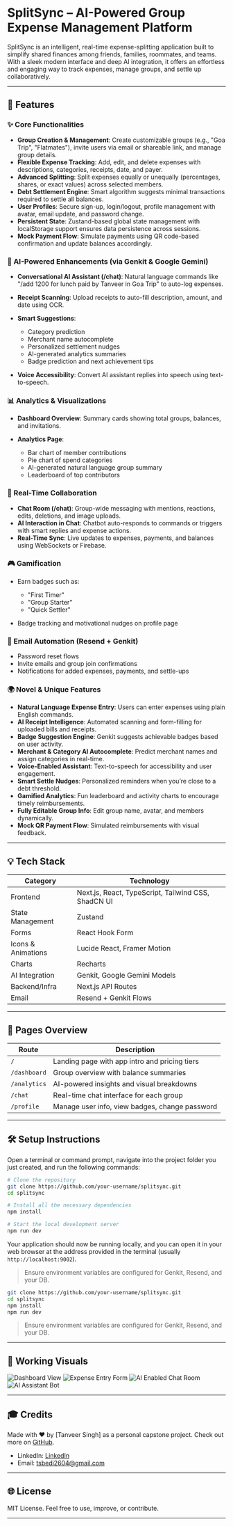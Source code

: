 # SplitSync – AI-Powered Group Expense Management Platform

SplitSync is an intelligent, real-time expense-splitting application built to simplify shared finances among friends, families, roommates, and teams. With a sleek modern interface and deep AI integration, it offers an effortless and engaging way to track expenses, manage groups, and settle up collaboratively.

---

## 🌟 Features

### ✨ Core Functionalities

* **Group Creation & Management**: Create customizable groups (e.g., "Goa Trip", "Flatmates"), invite users via email or shareable link, and manage group details.
* **Flexible Expense Tracking**: Add, edit, and delete expenses with descriptions, categories, receipts, date, and payer.
* **Advanced Splitting**: Split expenses equally or unequally (percentages, shares, or exact values) across selected members.
* **Debt Settlement Engine**: Smart algorithm suggests minimal transactions required to settle all balances.
* **User Profiles**: Secure sign-up, login/logout, profile management with avatar, email update, and password change.
* **Persistent State**: Zustand-based global state management with localStorage support ensures data persistence across sessions.
* **Mock Payment Flow**: Simulate payments using QR code-based confirmation and update balances accordingly.

### 🤖 AI-Powered Enhancements (via Genkit & Google Gemini)

* **Conversational AI Assistant (/chat)**: Natural language commands like "/add 1200 for lunch paid by Tanveer in Goa Trip" to auto-log expenses.
* **Receipt Scanning**: Upload receipts to auto-fill description, amount, and date using OCR.
* **Smart Suggestions**:

  * Category prediction
  * Merchant name autocomplete
  * Personalized settlement nudges
  * AI-generated analytics summaries
  * Badge prediction and next achievement tips
* **Voice Accessibility**: Convert AI assistant replies into speech using text-to-speech.

### 📊 Analytics & Visualizations

* **Dashboard Overview**: Summary cards showing total groups, balances, and invitations.
* **Analytics Page**:

  * Bar chart of member contributions
  * Pie chart of spend categories
  * AI-generated natural language group summary
  * Leaderboard of top contributors

### 💬 Real-Time Collaboration

* **Chat Room (/chat)**: Group-wide messaging with mentions, reactions, edits, deletions, and image uploads.
* **AI Interaction in Chat**: Chatbot auto-responds to commands or triggers with smart replies and expense actions.
* **Real-Time Sync**: Live updates to expenses, payments, and balances using WebSockets or Firebase.

### 🎮 Gamification

* Earn badges such as:

  * "First Timer"
  * "Group Starter"
  * "Quick Settler"
* Badge tracking and motivational nudges on profile page

### 📧 Email Automation (Resend + Genkit)

* Password reset flows
* Invite emails and group join confirmations
* Notifications for added expenses, payments, and settle-ups

### 🌍 Novel & Unique Features

* **Natural Language Expense Entry**: Users can enter expenses using plain English commands.
* **AI Receipt Intelligence**: Automated scanning and form-filling for uploaded bills and receipts.
* **Badge Suggestion Engine**: Genkit suggests achievable badges based on user activity.
* **Merchant & Category AI Autocomplete**: Predict merchant names and assign categories in real-time.
* **Voice-Enabled Assistant**: Text-to-speech for accessibility and user engagement.
* **Smart Settle Nudges**: Personalized reminders when you’re close to a debt threshold.
* **Gamified Analytics**: Fun leaderboard and activity charts to encourage timely reimbursements.
* **Fully Editable Group Info**: Edit group name, avatar, and members dynamically.
* **Mock QR Payment Flow**: Simulated reimbursements with visual feedback.

---

## 💡 Tech Stack

| Category           | Technology                                          |
| ------------------ | --------------------------------------------------- |
| Frontend           | Next.js, React, TypeScript, Tailwind CSS, ShadCN UI |
| State Management   | Zustand                                             |
| Forms              | React Hook Form                                     |
| Icons & Animations | Lucide React, Framer Motion                         |
| Charts             | Recharts                                            |
| AI Integration     | Genkit, Google Gemini Models                        |
| Backend/Infra      | Next.js API Routes                                  |
| Email              | Resend + Genkit Flows                               |

---

## 📅 Pages Overview

| Route        | Description                                    |
| ------------ | ---------------------------------------------- |
| `/`          | Landing page with app intro and pricing tiers  |
| `/dashboard` | Group overview with balance summaries          |
| `/analytics` | AI-powered insights and visual breakdowns      |
| `/chat`      | Real-time chat interface for each group        |
| `/profile`   | Manage user info, view badges, change password |

---

## 🛠️ Setup Instructions

Open a terminal or command prompt, navigate into the project folder you just created, and run the following commands:

```bash
# Clone the repository
git clone https://github.com/your-username/splitsync.git
cd splitsync

# Install all the necessary dependencies
npm install

# Start the local development server
npm run dev
```

Your application should now be running locally, and you can open it in your web browser at the address provided in the terminal (usually `http://localhost:9002`).

> Ensure environment variables are configured for Genkit, Resend, and your DB.

```bash
git clone https://github.com/your-username/splitsync.git
cd splitsync
npm install
npm run dev
```

> Ensure environment variables are configured for Genkit, Resend, and your DB.

---

## 🎥 Working Visuals

![Dashboard View](https://github.com/tanveerbedi/SplitSync-Smart-Group-Expense-Tracker/blob/b8f0d2c818146564d0bda5c89fbcd7063c5e84f6/Dashboard.png)
![Expense Entry Form](https://github.com/tanveerbedi/SplitSync-Smart-Group-Expense-Tracker/blob/b8f0d2c818146564d0bda5c89fbcd7063c5e84f6/Expense%20form.png)
![AI Enabled Chat Room](https://github.com/tanveerbedi/SplitSync-Smart-Group-Expense-Tracker/blob/b8f0d2c818146564d0bda5c89fbcd7063c5e84f6/Chat%20room.png)
![AI Assistant Bot](https://github.com/tanveerbedi/SplitSync-Smart-Group-Expense-Tracker/blob/b8f0d2c818146564d0bda5c89fbcd7063c5e84f6/AI%20assistant.png)

---

## 🎓 Credits

Made with ❤️ by [Tanveer Singh] as a personal capstone project. Check out more on [GitHub](https://github.com/tanveerbedi).
* LinkedIn: [LinkedIn]([https://linkedin.com/in/tanveer-s1ngh](https://www.linkedin.com/in/tanveer-singh-bedi-a8b811177/))
* Email: [tsbedi2604@gmail.com](mailto:tsbedi2604@gmail.com)
---

## 🌐 License

MIT License. Feel free to use, improve, or contribute.

---
